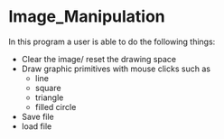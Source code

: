 # Image_Manipulation
In this program a user is able to do the following things: 
- Clear the image/ reset the drawing space 
- Draw graphic primitives with mouse clicks such as 
  - line 
  - square 
  - triangle 
  - filled circle 
- Save file 
- load file
